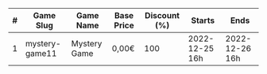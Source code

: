 |#|Game Slug|Game Name|Base Price|Discount (%)|Starts|Ends|
|---|---|---|---|---|---|---|
|1|mystery-game11|Mystery Game|0,00€|100|2022-12-25 16h|2022-12-26 16h|
